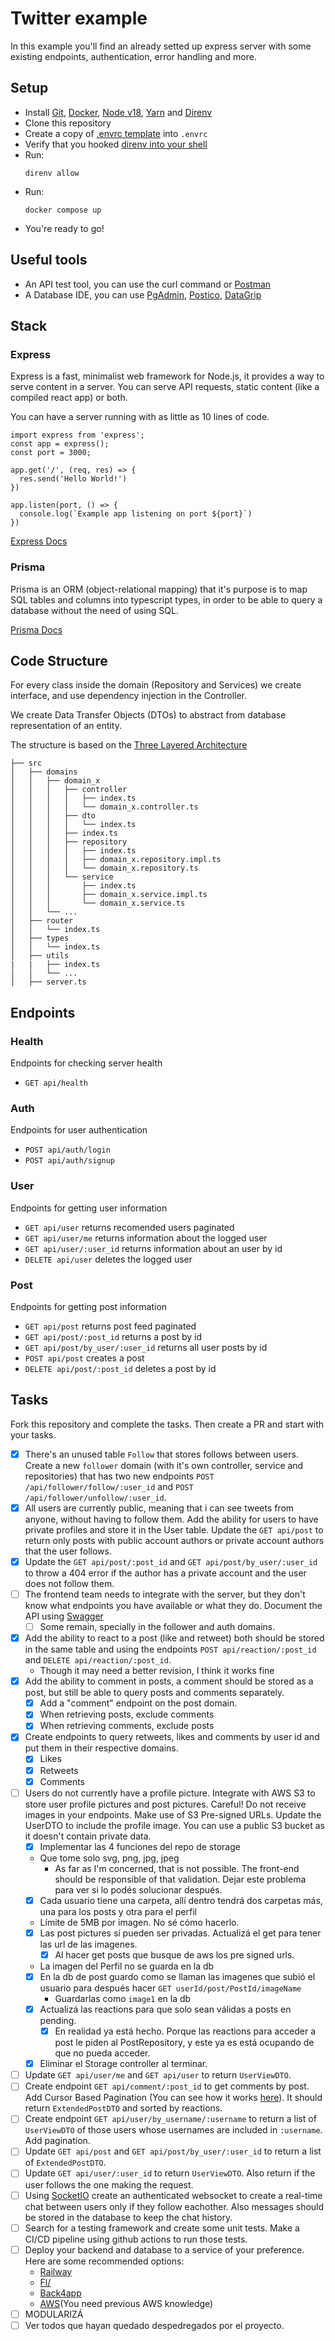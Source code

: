 # Twitter example

In this example you'll find an already setted up express server with some existing endpoints, authentication, error handling and more.

## Setup

- Install [Git](https://git-scm.com/), [Docker](https://www.docker.com/), [Node v18](https://nodejs.org/en/download/), [Yarn](https://yarnpkg.com/) and [Direnv](https://direnv.net/)
- Clone this repository
- Create a copy of [.envrc template](./.envrc.template) into `.envrc`
- Verify that you hooked [direnv into your shell](https://direnv.net/docs/hook.html)
- Run:
  ```
  direnv allow
  ```
- Run:
  ```
  docker compose up
  ```
- You're ready to go!

## Useful tools

- An API test tool, you can use the curl command or [Postman](https://www.postman.com/)
- A Database IDE, you can use [PgAdmin](https://www.pgadmin.org/), [Postico](https://eggerapps.at/postico2/), [DataGrip](https://www.jetbrains.com/datagrip/)

## Stack

### Express

Express is a fast, minimalist web framework for Node.js, it provides a way to serve content in a server. You can serve API requests, static content (like a compiled react app) or both.

You can have a server running with as little as 10 lines of code.

```
import express from 'express';
const app = express();
const port = 3000;

app.get('/', (req, res) => {
  res.send('Hello World!')
})

app.listen(port, () => {
  console.log(`Example app listening on port ${port}`)
})
```

[Express Docs](https://expressjs.com/en/4x/api.html)

### Prisma

Prisma is an ORM (object-relational mapping) that it's purpose is to map SQL tables and columns into typescript types, in order to be able to query a database without the need of using SQL.

[Prisma Docs](https://www.prisma.io/docs)

## Code Structure

For every class inside the domain (Repository and Services) we create interface, and use dependency injection in the Controller.

We create Data Transfer Objects (DTOs) to abstract from database representation of an entity.

The structure is based on the [Three Layered Architecture](https://dev.to/blindkai/backend-layered-architecture-514h)

```
├── src
│   ├── domains
│   │   ├── domain_x
│   │   │   ├── controller
│   │   │   │   ├── index.ts
│   │   │   │   └── domain_x.controller.ts
│   │   │   ├── dto
│   │   │   │   └── index.ts
│   │   │   ├── index.ts
│   │   │   ├── repository
│   │   │   │   ├── index.ts
│   │   │   │   ├── domain_x.repository.impl.ts
│   │   │   │   └── domain_x.repository.ts
│   │   │   └── service
│   │   │       ├── index.ts
│   │   │       ├── domain_x.service.impl.ts
│   │   │       └── domain_x.service.ts
│   │   └── ...
│   ├── router
│   │   └── index.ts
│   ├── types
│   │   └── index.ts
│   ├── utils
|   |   ├── index.ts
│   │   └── ...
│   ├── server.ts
```

## Endpoints

### Health

Endpoints for checking server health

- `GET api/health`

### Auth

Endpoints for user authentication

- `POST api/auth/login`
- `POST api/auth/signup`

### User

Endpoints for getting user information

- `GET api/user` returns recomended users paginated
- `GET api/user/me` returns information about the logged user
- `GET api/user/:user_id` returns information about an user by id
- `DELETE api/user` deletes the logged user

### Post

Endpoints for getting post information

- `GET api/post` returns post feed paginated
- `GET api/post/:post_id` returns a post by id
- `GET api/post/by_user/:user_id` returns all user posts by id
- `POST api/post` creates a post
- `DELETE api/post/:post_id` deletes a post by id

## Tasks

Fork this repository and complete the tasks. Then create a PR and start with your tasks.

- [x] There's an unused table `Follow` that stores follows between users. Create a new `follower` domain (with it's own controller, service and repositories) that has two new endpoints `POST /api/follower/follow/:user_id` and `POST /api/follower/unfollow/:user_id`.
- [x] All users are currently public, meaning that i can see tweets from anyone, without having to follow them. Add the ability for users to have private profiles and store it in the User table. Update the `GET api/post` to return only posts with public account authors or private account authors that the user follows.
- [x] Update the `GET api/post/:post_id` and `GET api/post/by_user/:user_id` to throw a 404 error if the author has a private account and the user does not follow them.
- [ ] The frontend team needs to integrate with the server, but they don't know what endpoints you have available or what they do. Document the API using [Swagger](https://blog.logrocket.com/documenting-express-js-api-swagger/)
  - [ ] Some remain, specially in the follower and auth domains.
- [x] Add the ability to react to a post (like and retweet) both should be stored in the same table and using the endpoints `POST api/reaction/:post_id` and `DELETE api/reaction/:post_id`.
  - Though it may need a better revision, I think it works fine
- [x] Add the ability to comment in posts, a comment should be stored as a post, but still be able to query posts and comments separately.
  - [x] Add a "comment" endpoint on the post domain.
  - [x] When retrieving posts, exclude comments
  - [x] When retrieving comments, exclude posts
- [x] Create endpoints to query retweets, likes and comments by user id and put them in their respective domains.
  - [x] Likes
  - [x] Retweets
  - [x] Comments
- [ ] Users do not currently have a profile picture. Integrate with AWS S3 to store user profile pictures and post pictures. Careful! Do not receive images in your endpoints. Make use of S3 Pre-signed URLs. Update the UserDTO to include the profile image. You can use a public S3 bucket as it doesn't contain private data.
  - [x] Implementar las 4 funciones del repo de storage
  - Que tome solo svg, png, jpg, jpeg 
    - As far as I'm concerned, that is not possible. The front-end should be responsible of that validation. Dejar este problema para ver si lo podés solucionar después.
  - [x] Cada usuario tiene una carpeta, allí dentro tendrá dos carpetas más, una para los posts y otra para el perfil
  - Límite de 5MB por imagen. No sé cómo hacerlo.
  - [x] Las post pictures sí pueden ser privadas. Actualizá el get para tener las url de las imagenes.
    - [x] Al hacer get posts que busque de aws los pre signed urls.
  - La imagen del Perfil no se guarda en la db
  - [x] En la db de post guardo como se llaman las imagenes que subió el usuario para después hacer `GET userId/post/PostId/imageName`
    - Guardarlas como `image1` en la db
  - [x] Actualizá las reactions para que solo sean válidas a posts en pending.
    - [x] En realidad ya está hecho. Porque las reactions para acceder a post le piden al PostRepository, y este ya es está ocupando de que no pueda acceder.
  - [x] Eliminar el Storage controller al terminar.
- [ ] Update  `GET api/user/me` and `GET api/user`  to return `UserViewDTO`.
- [ ] Create endpoint `GET api/comment/:post_id` to get comments by post. Add Cursor Based Pagination (You can see how it works [here](./src/types/index.ts)). It should return `ExtendedPostDTO` and sorted by reactions.
- [ ] Create endpoint `GET api/user/by_username/:username` to return a list of `UserViewDTO`  of those users whose usernames are included in `:username`. Add pagination.
- [ ] Update `GET api/post` and `GET api/post/by_user/:user_id` to return a list of `ExtendedPostDTO`.
- [ ] Update `GET api/user/:user_id` to return `UserViewDTO`. Also return if the user follows the one making the request.
- [ ] Using [SocketIO](https://socket.io/) create an authenticated websocket to create a real-time chat between users only if they follow eachother. Also messages should be stored in the database to keep the chat history.
- [ ] Search for a testing framework and create some unit tests. Make a CI/CD pipeline using github actions to run those tests.
- [ ] Deploy your backend and database to a service of your preference. Here are some recommended options:
    - [Railway](https://railway.app/)
    - [Fl/](https://docs.fl0.com/)
    - [Back4app](https://www.back4app.com/)
    - [AWS](https://aws.amazon.com/)(You need previous AWS knowledge)
- [ ] MODULARIZÁ
- [ ] Ver todos que hayan quedado despedregados por el proyecto.
